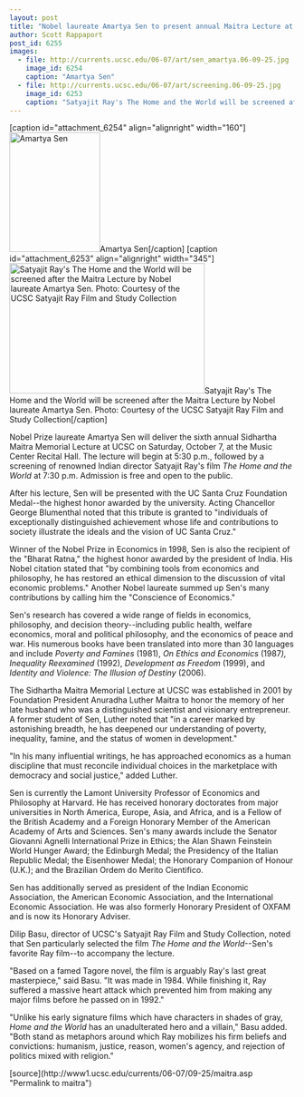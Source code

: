 ```yaml
---
layout: post
title: "Nobel laureate Amartya Sen to present annual Maitra Lecture at UCSC"
author: Scott Rappaport 
post_id: 6255
images:
  - file: http://currents.ucsc.edu/06-07/art/sen_amartya.06-09-25.jpg
    image_id: 6254
    caption: "Amartya Sen"
  - file: http://currents.ucsc.edu/06-07/art/screening.06-09-25.jpg
    image_id: 6253
    caption: "Satyajit Ray's The Home and the World will be screened after the Maitra Lecture by Nobel laureate Amartya Sen. Photo: Courtesy of the UCSC Satyajit Ray Film and Study Collection"
---
```


[caption id="attachment_6254" align="alignright" width="160"]<a href="http://localhost/mysite/wp-content/uploads/2006/09/sen_amartya.06-09-25.jpg"><img class="size-full wp-image-6254" src="http://localhost/mysite/wp-content/uploads/2006/09/sen_amartya.06-09-25.jpg" alt="Amartya Sen" width="160" height="211" /></a>Amartya Sen[/caption]
[caption id="attachment_6253" align="alignright" width="345"]<a href="http://localhost/mysite/wp-content/uploads/2006/09/screening.06-09-25.jpg"><img class="size-full wp-image-6253" src="http://localhost/mysite/wp-content/uploads/2006/09/screening.06-09-25.jpg" alt="Satyajit Ray's The Home and the World will be screened after the Maitra Lecture by Nobel laureate Amartya Sen. Photo: Courtesy of the UCSC Satyajit Ray Film and Study Collection" width="345" height="230" /></a>Satyajit Ray's The Home and the World will be screened after the Maitra Lecture by Nobel laureate Amartya Sen. Photo: Courtesy of the UCSC Satyajit Ray Film and Study Collection[/caption]
<a name="content" id="content"></a>
<p>
  Nobel Prize laureate Amartya Sen will deliver the sixth annual Sidhartha Maitra Memorial Lecture at UCSC on Saturday, October 7, at the Music Center Recital Hall. The lecture will begin at 5:30 p.m., followed by a screening of renowned Indian director Satyajit Ray's film <i>The Home and the World</i> at 7:30 p.m. Admission is free and open to the public.
</p>
<p>
  After his lecture, Sen will be presented with the UC Santa Cruz Foundation Medal--the highest honor awarded by the university. Acting Chancellor George Blumenthal noted that this tribute is granted to "individuals of exceptionally distinguished achievement whose life and contributions to society illustrate the ideals and the vision of UC Santa Cruz."
</p>
<p>
  Winner of the Nobel Prize in Economics in 1998, Sen is also the recipient of the "Bharat Ratna," the highest honor awarded by the president of India. His Nobel citation stated that "by combining tools from economics and philosophy, he has restored an ethical dimension to the discussion of vital economic problems." Another Nobel laureate summed up Sen's many contributions by calling him the "Conscience of Economics."
</p>
<p>
  Sen's research has covered a wide range of fields in economics, philosophy, and decision theory--including public health, welfare economics, moral and political philosophy, and the economics of peace and war. His numerous books have been translated into more than 30 languages and include <i>Poverty and Famines</i> (1981), <i>On Ethics and Economics</i> (1987<i>), Inequality Reexamined</i> (1992), <i>Development as Freedom</i> (1999), and <i>Identity and Violence: The Illusion of Destiny</i> (2006).
</p>
<p>
  The Sidhartha Maitra Memorial Lecture at UCSC was established in 2001 by Foundation President Anuradha Luther Maitra to honor the memory of her late husband who was a distinguished scientist and visionary entrepreneur. A former student of Sen, Luther noted that "in a career marked by astonishing breadth, he has deepened our understanding of poverty, inequality, famine, and the status of women in development."
</p>
<p>
  "In his many influential writings, he has approached economics as a human discipline that must reconcile individual choices in the marketplace with democracy and social justice," added Luther.
</p>
<p>
  Sen is currently the Lamont University Professor of Economics and Philosophy at Harvard. He has received honorary doctorates from major universities in North America, Europe, Asia, and Africa, and is a Fellow of the British Academy and a Foreign Honorary Member of the American Academy of Arts and Sciences. Sen's many awards include the Senator Giovanni Agnelli International Prize in Ethics; the Alan Shawn Feinstein World Hunger Award; the Edinburgh Medal; the Presidency of the Italian Republic Medal; the Eisenhower Medal; the Honorary Companion of Honour (U.K.); and the Brazilian Ordem do Merito Cientifico.
</p>
<p>
  Sen has additionally served as president of the Indian Economic Association, the American Economic Association, and the International Economic Association. He was also formerly Honorary President of OXFAM and is now its Honorary Adviser.
</p>
<p>
  Dilip Basu, director of UCSC's Satyajit Ray Film and Study Collection, noted that Sen particularly selected the film <i>The Home and the World</i>--Sen's favorite Ray film--to accompany the lecture.
</p>
<p>
  "Based on a famed Tagore novel, the film is arguably Ray's last great masterpiece," said Basu. "It was made in 1984. While finishing it, Ray suffered a massive heart attack which prevented him from making any major films before he passed on in 1992."
</p>
<p>
  "Unlike his early signature films which have characters in shades of gray, <i>Home and the World</i> has an unadulterated hero and a villain," Basu added. "Both stand as metaphors around which Ray mobilizes his firm beliefs and convictions: humanism, justice, reason, women's agency, and rejection of politics mixed with religion."
</p>
[source](http://www1.ucsc.edu/currents/06-07/09-25/maitra.asp "Permalink to maitra")
